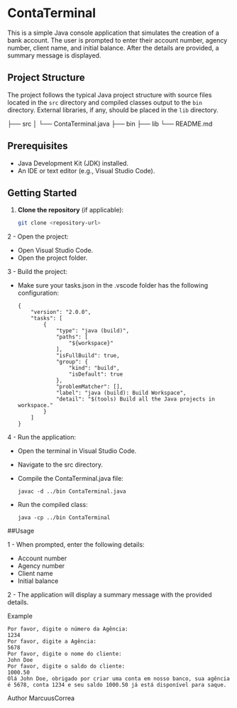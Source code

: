 # ContaTerminal

This is a simple Java console application that simulates the creation of a bank account. The user is prompted to enter their account number, agency number, client name, and initial balance. After the details are provided, a summary message is displayed.

## Project Structure

The project follows the typical Java project structure with source files located in the `src` directory and compiled classes output to the `bin` directory. External libraries, if any, should be placed in the `lib` directory.

├── src
│ └── ContaTerminal.java
├── bin
├── lib
└── README.md


## Prerequisites

- Java Development Kit (JDK) installed.
- An IDE or text editor (e.g., Visual Studio Code).

## Getting Started

1. **Clone the repository** (if applicable):
   ```sh
   git clone <repository-url>

2 - Open the project:

 - Open Visual Studio Code.
 - Open the project folder.
   
3 - Build the project:

 -  Make sure your tasks.json in the .vscode folder has the following configuration:


    ```
    {
        "version": "2.0.0",
        "tasks": [
            {
                "type": "java (build)",
                "paths": [
                    "${workspace}"
                ],
                "isFullBuild": true,
                "group": {
                    "kind": "build",
                    "isDefault": true
                },
                "problemMatcher": [],
                "label": "java (build): Build Workspace",
                "detail": "$(tools) Build all the Java projects in workspace."
            }
        ]
    }
    
4 - Run the application:

 - Open the terminal in Visual Studio Code.
 - Navigate to the src directory.
 - Compile the ContaTerminal.java file:

       javac -d ../bin ContaTerminal.java
 
 - Run the compiled class:

       java -cp ../bin ContaTerminal

##Usage

1 - When prompted, enter the following details:

 - Account number
 - Agency number
 - Client name
 - Initial balance

2 - The application will display a summary message with the provided details.

Example

    Por favor, digite o número da Agência:
    1234
    Por favor, digite a Agência:
    5678
    Por favor, digite o nome do cliente:
    John Doe
    Por favor, digite o saldo do cliente:
    1000.50
    Olá John Doe, obrigado por criar uma conta em nosso banco, sua agência é 5678, conta 1234 e seu saldo 1000.50 já está disponível para saque.

Author
MarcuusCorrea


